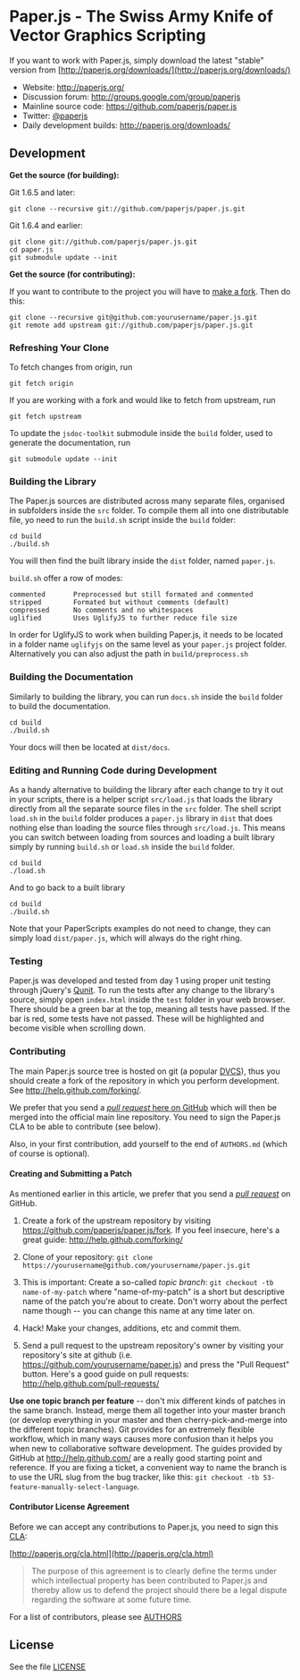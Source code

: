 # Paper.js - The Swiss Army Knife of Vector Graphics Scripting

If you want to work with Paper.js, simply download the latest "stable" version from [http://paperjs.org/downloads/](http://paperjs.org/downloads/)

- Website: <http://paperjs.org/>
- Discussion forum: <http://groups.google.com/group/paperjs>
- Mainline source code: <https://github.com/paperjs/paper.js>
- Twitter: [@paperjs](http://twitter.com/paperjs)
- Daily development builds: <http://paperjs.org/downloads/>

## Development

**Get the source (for building):**

Git 1.6.5 and later:

    git clone --recursive git://github.com/paperjs/paper.js.git

Git 1.6.4 and earlier:

	git clone git://github.com/paperjs/paper.js.git
	cd paper.js
	git submodule update --init

**Get the source (for contributing):**

If you want to contribute to the project you will have to [make a fork](http://help.github.com/forking/). Then do this:

    git clone --recursive git@github.com:yourusername/paper.js.git
    git remote add upstream git://github.com/paperjs/paper.js.git

### Refreshing Your Clone

To fetch changes from origin, run

	git fetch origin

If you are working with a fork and would like to fetch from upstream, run

	git fetch upstream

To update the `jsdoc-toolkit` submodule inside the `build` folder, used to generate the documentation, run

	git submodule update --init

### Building the Library

The Paper.js sources are distributed across many separate files, organised in subfolders inside the `src` folder. To compile them all into one distributable file, yo need to run the `build.sh` script inside the `build` folder:

	cd build
	./build.sh

You will then find the built library inside the `dist` folder, named `paper.js`.

`build.sh` offer a row of modes:

	commented		Preprocessed but still formated and commented
	stripped		Formated but without comments (default)
	compressed		No comments and no whitespaces
	uglified		Uses UglifyJS to further reduce file size

In order for UglifyJS to work when building Paper.js, it needs to be located in a folder name `uglifyjs` on the same level as your `paper.js` project folder. Alternatively you can also adjust the path in `build/preprocess.sh`

### Building the Documentation

Similarly to building the library, you can run `docs.sh` inside the `build` folder to build the documentation.

	cd build
	./build.sh

Your docs will then be located at `dist/docs`.

### Editing and Running Code during Development

As a handy alternative to building the library after each change to try it out in your scripts, there is a helper script `src/load.js` that loads the library directly from all the separate source files in the `src` folder. The shell script `load.sh` in the `build` folder produces a `paper.js` library in `dist` that does nothing else than loading the source files through `src/load.js`. This means you can switch between loading from sources and loading a built library simply by running `build.sh` or `load.sh` inside the `build` folder.

	cd build
	./load.sh

And to go back to a built library

	cd build
	./build.sh

Note that your PaperScripts examples do not need to change, they can simply load `dist/paper.js`, which will always do the right rhing.

### Testing

Paper.js was developed and tested from day 1 using proper unit testing through jQuery's [Qunit](http://docs.jquery.com/Qunit). To run the tests after any change to the library's source, simply open `index.html` inside the `test` folder in your web browser. There should be a green bar at the top, meaning all tests have passed. If the bar is red, some tests have not passed. These will be highlighted and become visible when scrolling down.

### Contributing

The main Paper.js source tree is hosted on git (a popular [DVCS](http://en.wikipedia.org/wiki/Distributed_revision_control)), thus you should create a fork of the repository in which you perform development. See <http://help.github.com/forking/>.

We prefer that you send a [*pull request* here on GitHub](http://help.github.com/pull-requests/) which will then be merged into the official main line repository. You need to sign the Paper.js CLA to be able to contribute (see below).

Also, in your first contribution, add yourself to the end of `AUTHORS.md` (which of course is optional).

#### Creating and Submitting a Patch

As mentioned earlier in this article, we prefer that you send a [*pull request*](http://help.github.com/pull-requests/) on GitHub.

1. Create a fork of the upstream repository by visiting <https://github.com/paperjs/paper.js/fork>. If you feel insecure, here's a great guide: <http://help.github.com/forking/> 

2. Clone of your repository: `git clone https://yourusername@github.com/yourusername/paper.js.git`

3. This is important: Create a so-called *topic branch*: `git checkout -tb name-of-my-patch` where "name-of-my-patch" is a short but descriptive name of the patch you're about to create. Don't worry about the perfect name though -- you can change this name at any time later on.

4. Hack! Make your changes, additions, etc and commit them.

5. Send a pull request to the upstream repository's owner by visiting your repository's site at github (i.e. https://github.com/yourusername/paper.js) and press the "Pull Request" button. Here's a good guide on pull requests: <http://help.github.com/pull-requests/>

**Use one topic branch per feature** -- don't mix different kinds of patches in the same branch. Instead, merge them all together into your master branch (or develop everything in your master and then cherry-pick-and-merge into the different topic branches). Git provides for an extremely flexible workflow, which in many ways causes more confusion than it helps you when new to collaborative software development. The guides provided by GitHub at <http://help.github.com/> are a really good starting point and reference.
If you are fixing a ticket, a convenient way to name the branch is to use the URL slug from the bug tracker, like this: `git checkout -tb 53-feature-manually-select-language`.

#### Contributor License Agreement

Before we can accept any contributions to Paper.js, you need to sign this [CLA](http://en.wikipedia.org/wiki/Contributor_License_Agreement):

[http://paperjs.org/cla.html](http://paperjs.org/cla.html)

> The purpose of this agreement is to clearly define the terms under which intellectual property has been contributed to Paper.js and thereby allow us to defend the project should there be a legal dispute regarding the software at some future time.

For a list of contributors, please see [AUTHORS](https://github.com/paperjs/paper.js/blob/master/AUTHORS.md)

## License

See the file [LICENSE](https://github.com/paperjs/paper.js/blob/master/LICENSE.txt)
